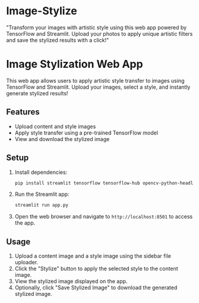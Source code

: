# Image-Stylize
"Transform your images with artistic style using this web app powered by TensorFlow and Streamlit. Upload your photos to apply unique artistic filters and save the stylized results with a click!"

# Image Stylization Web App

This web app allows users to apply artistic style transfer to images using TensorFlow and Streamlit. Upload your images, select a style, and instantly generate stylized results!

## Features

- Upload content and style images
- Apply style transfer using a pre-trained TensorFlow model
- View and download the stylized image

## Setup

1. Install dependencies:
   ```bash
   pip install streamlit tensorflow tensorflow-hub opencv-python-headless pillow
   ```

2. Run the Streamlit app:
   ```bash
   streamlit run app.py
   ```

3. Open the web browser and navigate to `http://localhost:8501` to access the app.

## Usage

1. Upload a content image and a style image using the sidebar file uploader.
2. Click the "Stylize" button to apply the selected style to the content image.
3. View the stylized image displayed on the app.
4. Optionally, click "Save Stylized Image" to download the generated stylized image.
